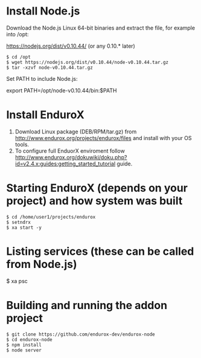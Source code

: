 
# Install Node.js

Download the Node.js Linux 64-bit binaries and extract the file, for example into /opt:

https://nodejs.org/dist/v0.10.44/ (or any 0.10.* later)
```
$ cd /opt
$ wget https://nodejs.org/dist/v0.10.44/node-v0.10.44.tar.gz
$ tar -xzvf node-v0.10.44.tar.gz
```

Set PATH to include Node.js:

export PATH=/opt/node-v0.10.44/bin:$PATH

# Install EnduroX
1. Download Linux package (DEB/RPM/tar.gz) from http://www.endurox.org/projects/endurox/files and install with your OS tools.
2. To configure full EnduorX enviroment follow http://www.endurox.org/dokuwiki/doku.php?id=v2.4.x:guides:getting_started_tutorial guide.

# Starting EnduroX (depends on your project) and how system was built
```
$ cd /home/user1/projects/endurox
$ setndrx
$ xa start -y
```

# Listing services (these can be called from Node.js)
$ xa psc

# Building and running the addon project
```
$ git clone https://github.com/endurox-dev/endurox-node
$ cd endurox-node
$ npm install
$ node server
```

